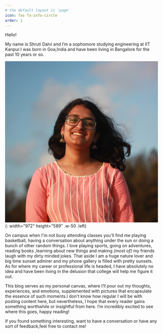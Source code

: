 ```yaml
---
# the default layout is 'page'
icon: fas fa-info-circle
order: 1
---
```


Hello! 

My name is Shruti Dalvi and I’m a sophomore studying engineering at IIT Kanpur.I was born in Goa,India and have been living in Bangalore for the past 10 years or so.

![Desktop View](../assets/img/IMG_7796%20(1).JPG){: width="972" height="589" .w-50 .left}

On campus when I'm not busy attending classes you'll find me playing basketball, having a conversation about anything under the sun or doing a bunch of other random things. I love playing sports, going on adventures, reading books ,learning about new things and making *(most of)* my friends laugh with my dirty minded jokes. That aside I am a huge nature lover and big time sunset admirer and my phone gallery is filled with pretty sunsets. As for where my career or professional life is headed, I have absolutely no idea and have been living in the delusion that college will help me figure it out.

This blog serves as my personal canvas, where I’ll pour out my thoughts, experiences, and emotions, supplemented with pictures that encapsulate the essence of such moments.I don't know how regular I will be with posting content here, but nevertheless, I hope that every reader gains something worthwhile or insightful from here. I’m incredibly excited to see where this goes, happy reading! 

If you found something interesting, want to have a conversation or have any sort of feedback,feel free to contact me! 


